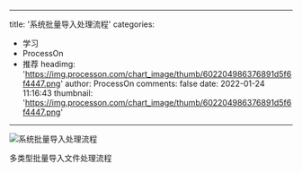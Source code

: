 
---
title: '系统批量导入处理流程'
categories: 
 - 学习
 - ProcessOn
 - 推荐
headimg: 'https://img.processon.com/chart_image/thumb/602204986376891d5f6f4447.png'
author: ProcessOn
comments: false
date: 2022-01-24 11:16:43
thumbnail: 'https://img.processon.com/chart_image/thumb/602204986376891d5f6f4447.png'
---

<div>   
<img class="thumb" alt="系统批量导入处理流程" src="https://img.processon.com/chart_image/thumb/602204986376891d5f6f4447.png" referrerpolicy="no-referrer">
<p>多类型批量导入文件处理流程</p>  
</div>
            